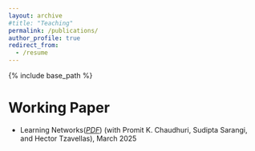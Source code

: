 ```yaml
---
layout: archive
#title: "Teaching"
permalink: /publications/
author_profile: true
redirect_from:
  - /resume
---
```


{% include base_path %}

Working Paper
======
* Learning Networks(*[PDF](/files/Learning_Networks.pdf)*) (with Promit K. Chaudhuri, Sudipta Sarangi, and Hector Tzavellas), March 2025
